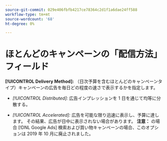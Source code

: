 ```yaml
---
source-git-commit: 029e406fbfb4217ce78364c2d1f1a6dae24ff588
workflow-type: tm+mt
source-wordcount: '68'
ht-degree: 0%

---
```

# ほとんどのキャンペーンの「配信方法」フィールド

**[!UICONTROL Delivery Method]:** （日次予算を含むほとんどのキャンペーンタイプ）キャンペーンの広告を毎日どの程度の速さで表示するかを指定します。

* *[!UICONTROL Distributed]:* 広告インプレッションを 1 日を通じて均等に分散する。

* *[!UICONTROL Accelerated]:* 広告を可能な限り迅速に表示し、予算に達します。 その結果、広告が日中に表示されない場合があります。 **注意：** の場合 [!DNL Google Ads] 検索および買い物キャンペーンの場合、このオプションは 2019 年 10 月に廃止されました。
